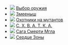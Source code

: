 * ![](/books/sf_action/Андрей%20Левицкий/Выбор%20оружия.jpg) [Выбор оружия](/books/sf_action/Андрей%20Левицкий/Выбор%20оружия)
* ![](/books/sf_action/Андрей%20Левицкий/Змееныш.jpg) [Змееныш](/books/sf_action/Андрей%20Левицкий/Змееныш)
* ![](/books/sf_action/Андрей%20Левицкий/Охотники%20на%20мутантов.jpg) [Охотники на мутантов](/books/sf_action/Андрей%20Левицкий/Охотники%20на%20мутантов)
* ![](/books/sf_action/Андрей%20Левицкий/С.%20Х.%20В.%20А.%20Т.%20К.%20А..jpg) [С. Х. В. А. Т. К. А.](/books/sf_action/Андрей%20Левицкий/С.%20Х.%20В.%20А.%20Т.%20К.%20А.)
* ![](/books/sf_action/Андрей%20Левицкий/Сага%20Смерти%20Мгла.jpg) [Сага Смерти Мгла](/books/sf_action/Андрей%20Левицкий/Сага%20Смерти%20Мгла)
* ![](/books/sf_action/Андрей%20Левицкий/Сердце%20Зоны.jpg) [Сердце Зоны](/books/sf_action/Андрей%20Левицкий/Сердце%20Зоны)
